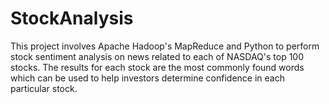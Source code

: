 # StockAnalysis

This project involves Apache Hadoop's MapReduce and Python to perform stock sentiment analysis on news related to each of NASDAQ's top 100 stocks. The results for each stock are the most commonly found words which can be used to help investors determine confidence in each particular stock. 
